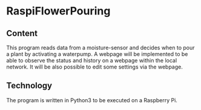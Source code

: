 # RaspiFlowerPouring

## Content
This program reads data from a moisture-sensor and decides when to pour a plant by activating a waterpump. A webpage will be implemented to be able to observe the status and history on a webpage within the local network. It will be also possible to edit some settings via the webpage.

## Technology
The program is written in Python3 to be executed on a Raspberry Pi.
